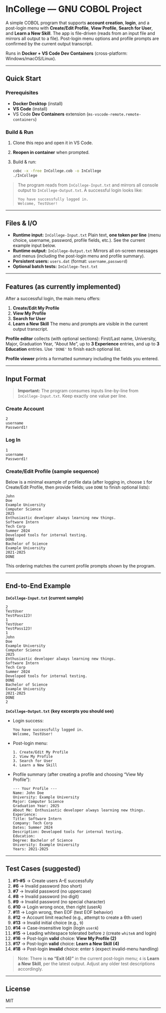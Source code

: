 # InCollege — GNU COBOL Project

A simple COBOL program that supports **account creation**, **login**, and a post-login menu with **Create/Edit Profile**, **View Profile**, **Search for User**, and **Learn a New Skill**. The app is file-driven (reads from an input file and mirrors all output to a file). Post-login menu options and profile prompts are confirmed by the current output transcript.&#x20;

Runs in **Docker + VS Code Dev Containers** (cross-platform: Windows/macOS/Linux).

---

## Quick Start

### Prerequisites

* **Docker Desktop** (install)
* **VS Code** (install)
* VS Code **Dev Containers** extension (`ms-vscode-remote.remote-containers`)

### Build & Run

1. Clone this repo and open it in VS Code.
2. **Reopen in container** when prompted.
3. Build & run:

   ```bash
   cobc -x -free InCollege.cob -o InCollege
   ./InCollege
   ```

> The program reads from `InCollege-Input.txt` and mirrors all console output to `InCollege-Output.txt`. A successful login looks like:
>
> ```
> You have successfully logged in.
> Welcome, TestUser!
> ```
>
>

---

## Files & I/O

* **Runtime input:** `InCollege-Input.txt`
  Plain text, **one token per line** (menu choice, username, password, profile fields, etc.). See the current example input below.&#x20;
* **Runtime output:** `InCollege-Output.txt`
  Mirrors all on-screen messages and menus (including the post-login menu and profile summary).&#x20;
* **Persistent users:** `users.dat` (format: `username,password`)
* **Optional batch tests:** `InCollege-Test.txt`

---

## Features (as currently implemented)

After a successful login, the main menu offers:

1. **Create/Edit My Profile**
2. **View My Profile**
3. **Search for User**
4. **Learn a New Skill**
   The menu and prompts are visible in the current output transcript.&#x20;

**Profile editor** collects (with optional sections): First/Last name, University, Major, Graduation Year, “About Me”, up to **3 Experience** entries, and up to **3 Education** entries. Use `'DONE'` to finish each optional list.&#x20;

**Profile viewer** prints a formatted summary including the fields you entered.&#x20;

---

## Input Format

> **Important:** The program consumes inputs line-by-line from `InCollege-Input.txt`. Keep exactly one value per line.

### Create Account

```
2
username
Password1!
```

### Log In

```
1
username
Password1!
```

### Create/Edit Profile (sample sequence)

Below is a minimal example of profile data (after logging in, choose `1` for Create/Edit Profile, then provide fields; use `DONE` to finish optional lists):

```
John
Doe
Example University
Computer Science
2025
Enthusiastic developer always learning new things.
Software Intern
Tech Corp
Summer 2024
Developed tools for internal testing.
DONE
Bachelor of Science
Example University
2021-2025
DONE
```

This ordering matches the current profile prompts shown by the program.&#x20;

---

## End-to-End Example

**`InCollege-Input.txt` (current sample)**

```
2
TestUser
TestPass123!
1
TestUser
TestPass123!
1
John
Doe
Example University
Computer Science
2025
Enthusiastic developer always learning new things.
Software Intern
Tech Corp
Summer 2024
Developed tools for internal testing.
DONE
Bachelor of Science
Example University
2021-2025
DONE
2
```



**`InCollege-Output.txt` (key excerpts you should see)**

* Login success:

  ```
  You have successfully logged in.
  Welcome, TestUser!
  ```



* Post-login menu:

  ```
  1. Create/Edit My Profile
  2. View My Profile
  3. Search for User
  4. Learn a New Skill
  ```



* Profile summary (after creating a profile and choosing “View My Profile”):

  ```
  --- Your Profile ---
  Name: John Doe
  University: Example University
  Major: Computer Science
  Graduation Year: 2025
  About Me: Enthusiastic developer always learning new things.
  Experience:
  Title: Software Intern
  Company: Tech Corp
  Dates: Summer 2024
  Description: Developed tools for internal testing.
  Education:
  Degree: Bachelor of Science
  University: Example University
  Years: 2021-2025
  ```



---

## Test Cases (suggested)

1. **#1–#5** → Create users A–E successfully
2. **#6** → Invalid password (too short)
3. **#7** → Invalid password (no uppercase)
4. **#8** → Invalid password (no digit)
5. **#9** → Invalid password (no special character)
6. **#10** → Login wrong once, then right (userA)
7. **#11** → Login wrong, then EOF (test EOF behavior)
8. **#12** → Account limit reached (e.g., attempt to create a 6th user)
9. **#13** → Invalid initial choice (e.g., `9`)
10. **#14** → Case-insensitive login (login `userA`)
11. **#15** → Leading whitespace tolerated before `2` (create `whiteA` and login)
12. **#16** → Post-login **valid** choice: **View My Profile (2)**
13. **#17** → Post-login **valid** choice: **Learn a New Skill (4)**
14. **#18** → Post-login **invalid** choice: enter `5` (expect invalid-menu handling)

> Note: There is **no “Exit (4)”** in the current post-login menu; `4` is **Learn a New Skill**, per the latest output. Adjust any older test descriptions accordingly.&#x20;

---

## License

MIT

---
